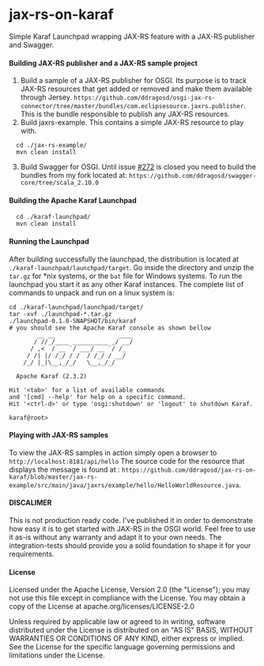jax-rs-on-karaf
===============

Simple Karaf Launchpad wrapping JAX-RS feature with a JAX-RS publisher and Swagger.

#### Building JAX-RS publisher and a JAX-RS sample project

1. Build a sample of a JAX-RS publisher for OSGI. Its purpose is to track JAX-RS resources that get added or removed and make them available through Jersey.
`https://github.com/ddragosd/osgi-jax-rs-connector/tree/master/bundles/com.eclipsesource.jaxrs.publisher`. 
This is the bundle responsible to publish any JAX-RS resources.
2. Build jaxrs-example. This contains a simple JAX-RS resource to play with.
```
  cd ./jax-rs-example/
  mvn clean install 
```
3. Build Swagger for OSGI. Until issue [#272](https://github.com/wordnik/swagger-core/issues/272) is closed you need to build the bundles from my fork located at: `https://github.com/ddragosd/swagger-core/tree/scala_2.10.0`

#### Building the Apache Karaf Launchpad

```
  cd ./karaf-launchpad/
  mvn clean install
```

#### Running the Launchpad
After building successfully the launchpad, the distribution is located at `./karaf-launchpad/launchpad/target`.
Go inside the directory and unzip the `tar.gz` for *nix systems, or the `bat` file for Windows systems.
To run the launchpad you start it as any other Karaf instances. The complete list of commands to unpack and run on a linux system is:
```
cd ./karaf-launchpad/launchpad/target/
tar -xvf ./launchpad-*.tar.gz
./launchpad-0.1.0-SNAPSHOT/bin/karaf
# you should see the Apache Karaf console as shown bellow
        __ __                  ____      
       / //_/____ __________ _/ __/      
      / ,<  / __ `/ ___/ __ `/ /_        
     / /| |/ /_/ / /  / /_/ / __/        
    /_/ |_|\__,_/_/   \__,_/_/         

  Apache Karaf (2.3.2)

Hit '<tab>' for a list of available commands
and '[cmd] --help' for help on a specific command.
Hit '<ctrl-d>' or type 'osgi:shutdown' or 'logout' to shutdown Karaf.

karaf@root>
```

#### Playing with JAX-RS samples
To view the JAX-RS samples in action simply open a browser to `http://localhost:8181/api/hello` 
The source code for the resource that displays the message is found at : `https://github.com/ddragosd/jax-rs-on-karaf/blob/master/jax-rs-example/src/main/java/jaxrs/example/hello/HelloWorldResource.java`.


#### DISCALIMER 
This is not production ready code. I've published it in order to demonstrate how easy it is to get started with JAX-RS in the OSGI world. 
Feel free to use it as-is without any warranty and adapt it to your own needs. The integration-tests should provide you a solid foundation to shape it for your requirements. 

#### License
Licensed under the Apache License, Version 2.0 (the "License"); you may not use this file except in compliance with the License. You may obtain a copy of the License at apache.org/licenses/LICENSE-2.0

Unless required by applicable law or agreed to in writing, software distributed under the License is distributed on an "AS IS" BASIS, WITHOUT WARRANTIES OR CONDITIONS OF ANY KIND, either express or implied. See the License for the specific language governing permissions and limitations under the License.
